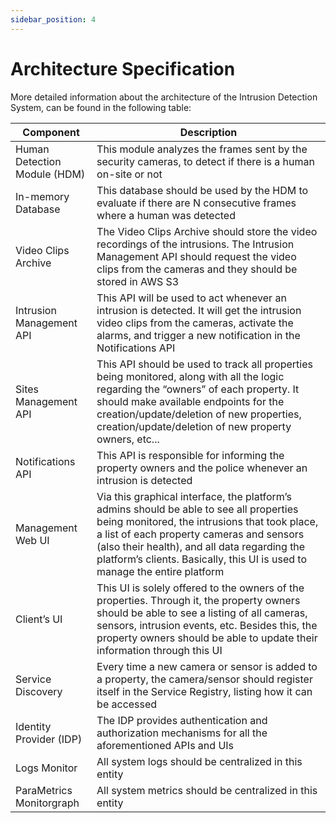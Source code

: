 ```yaml
---
sidebar_position: 4
---
```


# Architecture Specification

More detailed information about the architecture of the Intrusion Detection System, can be found in the following table:

| Component      | Description |
| ----------- | ----------- |
| Human Detection Module (HDM)      | This module analyzes the frames sent by the security cameras, to detect if there is a human on-site or not       |
| In-memory Database   | This database should be used by the HDM to evaluate if there are N consecutive frames where a human was detected        |
| Video Clips Archive   | The Video Clips Archive should store the video recordings of the intrusions. The Intrusion Management API should request the video clips from the cameras and they should be stored in AWS S3        |
| Intrusion Management API   | This API will be used to act whenever an intrusion is detected. It will get the intrusion video clips from the cameras, activate the alarms, and trigger a new notification in the Notifications API        |
| Sites Management API   | This API should be used to track all properties being monitored, along with all the logic regarding the “owners” of each property. It should make available endpoints for the creation/update/deletion of new properties, creation/update/deletion of new property owners, etc...        |
| Notifications API   | This API is responsible for informing the property owners and the police whenever an intrusion is detected        |
| Management Web UI   | Via this graphical interface, the platform’s admins should be able to see all properties being monitored, the intrusions that took place, a list of each property cameras and sensors (also their health), and all data regarding the platform’s clients. Basically, this UI is used to manage the entire platform    |
| Client’s UI   | This UI is solely offered to the owners of the properties. Through it, the property owners should be able to see a listing of all cameras, sensors, intrusion events, etc. Besides this, the property owners should be able to update their information through this UI        |
| Service Discovery   | Every time a new camera or sensor is added to a property, the camera/sensor should register itself in the Service Registry, listing how it can be accessed        |
| Identity Provider (IDP)   | The IDP provides authentication and authorization mechanisms for all the aforementioned APIs and UIs        |
| Logs Monitor   | All system logs should be centralized in this entity        |
| ParaMetrics Monitorgraph   | All system metrics should be centralized in this entity        |